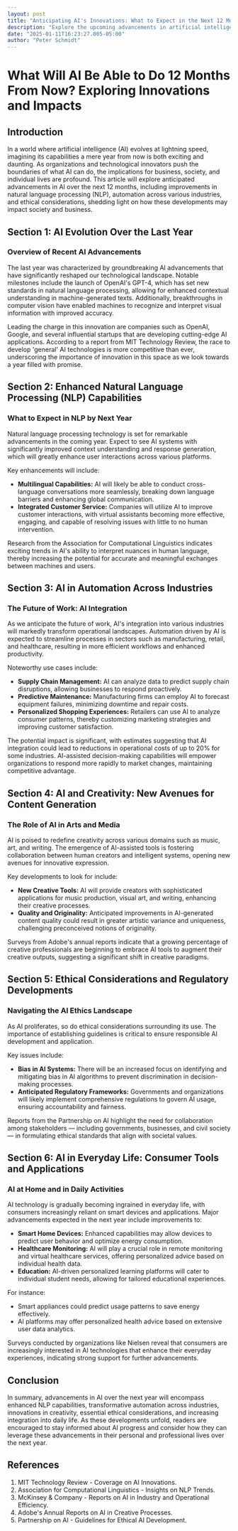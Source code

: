 ```yaml
---
layout: post
title: "Anticipating AI's Innovations: What to Expect in the Next 12 Months"
description: "Explore the upcoming advancements in artificial intelligence over the next year, focusing on enhanced natural language processing, automation across industries, ethical considerations, and the integration of AI into everyday life."
date: "2025-01-11T16:23:27.005-05:00"
author: "Peter Schmidt"
---
```

# What Will AI Be Able to Do 12 Months From Now? Exploring Innovations and Impacts

## Introduction

In a world where artificial intelligence (AI) evolves at lightning speed, imagining its capabilities a mere year from now is both exciting and daunting. As organizations and technological innovators push the boundaries of what AI can do, the implications for business, society, and individual lives are profound. This article will explore anticipated advancements in AI over the next 12 months, including improvements in natural language processing (NLP), automation across various industries, and ethical considerations, shedding light on how these developments may impact society and business.

## Section 1: AI Evolution Over the Last Year

### Overview of Recent AI Advancements

The last year was characterized by groundbreaking AI advancements that have significantly reshaped our technological landscape. Notable milestones include the launch of OpenAI's GPT-4, which has set new standards in natural language processing, allowing for enhanced contextual understanding in machine-generated texts. Additionally, breakthroughs in computer vision have enabled machines to recognize and interpret visual information with improved accuracy. 

Leading the charge in this innovation are companies such as OpenAI, Google, and several influential startups that are developing cutting-edge AI applications. According to a report from MIT Technology Review, the race to develop 'general' AI technologies is more competitive than ever, underscoring the importance of innovation in this space as we look towards a year filled with promise.

## Section 2: Enhanced Natural Language Processing (NLP) Capabilities

### What to Expect in NLP by Next Year

Natural language processing technology is set for remarkable advancements in the coming year. Expect to see AI systems with significantly improved context understanding and response generation, which will greatly enhance user interactions across various platforms. 

Key enhancements will include:

- **Multilingual Capabilities:** AI will likely be able to conduct cross-language conversations more seamlessly, breaking down language barriers and enhancing global communication.
- **Integrated Customer Service:** Companies will utilize AI to improve customer interactions, with virtual assistants becoming more effective, engaging, and capable of resolving issues with little to no human intervention.

Research from the Association for Computational Linguistics indicates exciting trends in AI's ability to interpret nuances in human language, thereby increasing the potential for accurate and meaningful exchanges between machines and users.

## Section 3: AI in Automation Across Industries

### The Future of Work: AI Integration

As we anticipate the future of work, AI's integration into various industries will markedly transform operational landscapes. Automation driven by AI is expected to streamline processes in sectors such as manufacturing, retail, and healthcare, resulting in more efficient workflows and enhanced productivity.

Noteworthy use cases include:
- **Supply Chain Management:** AI can analyze data to predict supply chain disruptions, allowing businesses to respond proactively.
- **Predictive Maintenance:** Manufacturing firms can employ AI to forecast equipment failures, minimizing downtime and repair costs.
- **Personalized Shopping Experiences:** Retailers can use AI to analyze consumer patterns, thereby customizing marketing strategies and improving customer satisfaction.

The potential impact is significant, with estimates suggesting that AI integration could lead to reductions in operational costs of up to 20% for some industries. AI-assisted decision-making capabilities will empower organizations to respond more rapidly to market changes, maintaining competitive advantage.

## Section 4: AI and Creativity: New Avenues for Content Generation

### The Role of AI in Arts and Media

AI is poised to redefine creativity across various domains such as music, art, and writing. The emergence of AI-assisted tools is fostering collaboration between human creators and intelligent systems, opening new avenues for innovative expression.

Key developments to look for include:
- **New Creative Tools:** AI will provide creators with sophisticated applications for music production, visual art, and writing, enhancing their creative processes.
- **Quality and Originality:** Anticipated improvements in AI-generated content quality could result in greater artistic variance and uniqueness, challenging preconceived notions of originality.

Surveys from Adobe's annual reports indicate that a growing percentage of creative professionals are beginning to embrace AI tools to augment their creative outputs, suggesting a significant shift in creative paradigms.

## Section 5: Ethical Considerations and Regulatory Developments

### Navigating the AI Ethics Landscape

As AI proliferates, so do ethical considerations surrounding its use. The importance of establishing guidelines is critical to ensure responsible AI development and application. 

Key issues include:
- **Bias in AI Systems:** There will be an increased focus on identifying and mitigating bias in AI algorithms to prevent discrimination in decision-making processes.
- **Anticipated Regulatory Frameworks:** Governments and organizations will likely implement comprehensive regulations to govern AI usage, ensuring accountability and fairness.

Reports from the Partnership on AI highlight the need for collaboration among stakeholders — including governments, businesses, and civil society — in formulating ethical standards that align with societal values.

## Section 6: AI in Everyday Life: Consumer Tools and Applications

### AI at Home and in Daily Activities

AI technology is gradually becoming ingrained in everyday life, with consumers increasingly reliant on smart devices and applications. Major advancements expected in the next year include improvements to:

- **Smart Home Devices:** Enhanced capabilities may allow devices to predict user behavior and optimize energy consumption.
- **Healthcare Monitoring:** AI will play a crucial role in remote monitoring and virtual healthcare services, offering personalized advice based on individual health data.
- **Education:** AI-driven personalized learning platforms will cater to individual student needs, allowing for tailored educational experiences.

For instance:
- Smart appliances could predict usage patterns to save energy effectively.
- AI platforms may offer personalized health advice based on extensive user data analytics.

Surveys conducted by organizations like Nielsen reveal that consumers are increasingly interested in AI technologies that enhance their everyday experiences, indicating strong support for further advancements.

## Conclusion

In summary, advancements in AI over the next year will encompass enhanced NLP capabilities, transformative automation across industries, innovations in creativity, essential ethical considerations, and increasing integration into daily life. As these developments unfold, readers are encouraged to stay informed about AI progress and consider how they can leverage these advancements in their personal and professional lives over the next year.

## References

1. MIT Technology Review - Coverage on AI Innovations.
2. Association for Computational Linguistics - Insights on NLP Trends.
3. McKinsey & Company - Reports on AI in Industry and Operational Efficiency.
4. Adobe's Annual Reports on AI in Creative Processes.
5. Partnership on AI - Guidelines for Ethical AI Development.